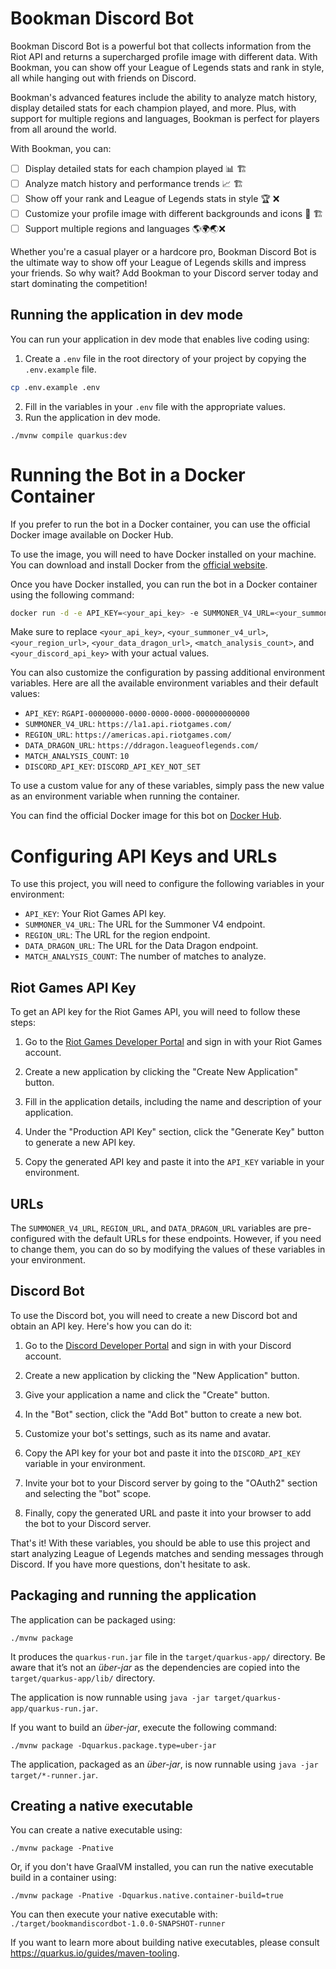 # Bookman Discord Bot

Bookman Discord Bot is a powerful bot that collects information from the Riot API and returns a supercharged profile image with different data. With Bookman, you can show off your League of Legends stats and rank in style, all while hanging out with friends on Discord.

Bookman's advanced features include the ability to analyze match history, display detailed stats for each champion played, and more. Plus, with support for multiple regions and languages, Bookman is perfect for players from all around the world.

With Bookman, you can:

- [ ] Display detailed stats for each champion played 📊 🏗️
- [ ] Analyze match history and performance trends 📈 🏗️
- [ ] Show off your rank and League of Legends stats in style 🏆 ❌
- [ ] Customize your profile image with different backgrounds and icons 🎨 🏗️
- [ ] Support multiple regions and languages 🌎🌍🌏❌

Whether you're a casual player or a hardcore pro, Bookman Discord Bot is the ultimate way to show off your League of Legends skills and impress your friends. So why wait? Add Bookman to your Discord server today and start dominating the competition!

## Running the application in dev mode

You can run your application in dev mode that enables live coding using:

1. Create a `.env` file in the root directory of your project by copying the `.env.example` file.
 
```bash
cp .env.example .env
```
2. Fill in the variables in your `.env` file with the appropriate values.
3. Run the application in dev mode.
```shell script
./mvnw compile quarkus:dev
```
# Running the Bot in a Docker Container

If you prefer to run the bot in a Docker container, you can use the official Docker image available on Docker Hub.

To use the image, you will need to have Docker installed on your machine. You can download and install Docker from the [official website](https://www.docker.com/products/docker-desktop).

Once you have Docker installed, you can run the bot in a Docker container using the following command:
    
```bash
docker run -d -e API_KEY=<your_api_key> -e SUMMONER_V4_URL=<your_summoner_v4_url> -e REGION_URL=<your_region_url> -e DATA_DRAGON_URL=<your_data_dragon_url> -e MATCH_ANALYSIS_COUNT=<match_analysis_count> -e DISCORD_API_KEY=<your_discord_api_key> -e DISCORD_TEXT_CHANNEL=<your_discord_text_channel> bookmantasty/bookmandiscordbot:v0.0.3
``` 
Make sure to replace `<your_api_key>`, `<your_summoner_v4_url>`, `<your_region_url>`, `<your_data_dragon_url>`, `<match_analysis_count>`, and `<your_discord_api_key>` with your actual values.

You can also customize the configuration by passing additional environment variables. Here are all the available environment variables and their default values:

- `API_KEY`: `RGAPI-00000000-0000-0000-0000-000000000000`
- `SUMMONER_V4_URL`: `https://la1.api.riotgames.com/`
- `REGION_URL`: `https://americas.api.riotgames.com/`
- `DATA_DRAGON_URL`: `https://ddragon.leagueoflegends.com/`
- `MATCH_ANALYSIS_COUNT`: `10`
- `DISCORD_API_KEY`: `DISCORD_API_KEY_NOT_SET`

To use a custom value for any of these variables, simply pass the new value as an environment variable when running the container.

You can find the official Docker image for this bot on [Docker Hub](https://hub.docker.com/r/bookmantasty/bookmandiscordbot).





# Configuring API Keys and URLs

To use this project, you will need to configure the following variables in your environment:

- `API_KEY`: Your Riot Games API key.
- `SUMMONER_V4_URL`: The URL for the Summoner V4 endpoint.
- `REGION_URL`: The URL for the region endpoint.
- `DATA_DRAGON_URL`: The URL for the Data Dragon endpoint.
- `MATCH_ANALYSIS_COUNT`: The number of matches to analyze.


## Riot Games API Key

To get an API key for the Riot Games API, you will need to follow these steps:

1. Go to the [Riot Games Developer Portal](https://developer.riotgames.com/) and sign in with your Riot Games account.

2. Create a new application by clicking the "Create New Application" button.

3. Fill in the application details, including the name and description of your application.

4. Under the "Production API Key" section, click the "Generate Key" button to generate a new API key.

5. Copy the generated API key and paste it into the `API_KEY` variable in your environment.

## URLs

The `SUMMONER_V4_URL`, `REGION_URL`, and `DATA_DRAGON_URL` variables are pre-configured with the default URLs for these endpoints. However, if you need to change them, you can do so by modifying the values of these variables in your environment.

## Discord Bot

To use the Discord bot, you will need to create a new Discord bot and obtain an API key. Here's how you can do it:

1. Go to the [Discord Developer Portal](https://discord.com/developers/applications) and sign in with your Discord account.

2. Create a new application by clicking the "New Application" button.

3. Give your application a name and click the "Create" button.

4. In the "Bot" section, click the "Add Bot" button to create a new bot.

5. Customize your bot's settings, such as its name and avatar.

6. Copy the API key for your bot and paste it into the `DISCORD_API_KEY` variable in your environment.

7. Invite your bot to your Discord server by going to the "OAuth2" section and selecting the "bot" scope.

8. Finally, copy the generated URL and paste it into your browser to add the bot to your Discord server.

That's it! With these variables, you should be able to use this project and start analyzing League of Legends matches and sending messages through Discord. If you have more questions, don't hesitate to ask.


## Packaging and running the application

The application can be packaged using:
```shell script
./mvnw package
```
It produces the `quarkus-run.jar` file in the `target/quarkus-app/` directory.
Be aware that it’s not an _über-jar_ as the dependencies are copied into the `target/quarkus-app/lib/` directory.

The application is now runnable using `java -jar target/quarkus-app/quarkus-run.jar`.

If you want to build an _über-jar_, execute the following command:
```shell script
./mvnw package -Dquarkus.package.type=uber-jar
```

The application, packaged as an _über-jar_, is now runnable using `java -jar target/*-runner.jar`.

## Creating a native executable

You can create a native executable using: 
```shell script
./mvnw package -Pnative
```

Or, if you don't have GraalVM installed, you can run the native executable build in a container using: 
```shell script
./mvnw package -Pnative -Dquarkus.native.container-build=true
```

You can then execute your native executable with: `./target/bookmandiscordbot-1.0.0-SNAPSHOT-runner`

If you want to learn more about building native executables, please consult https://quarkus.io/guides/maven-tooling.

